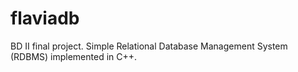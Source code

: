 # flaviadb
BD II final project. Simple Relational Database Management System (RDBMS) implemented in C++.
